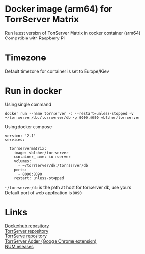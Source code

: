 # Docker image (arm64) for TorrServer Matrix
Run latest version of TorrServer Matrix in docker container (arm64)
Compatible with Raspberry Pi

# Timezone
Default timezone for container is set to Europe/Kiev

# Run in docker
Using single command
```
docker run --name torrserver -d --restart=unless-stopped -v ~/torrserver/db:/torrserver/db -p 8090:8090 vbloher/torrserver
```

Using docker compose
```
version: '2.1'
services:

  torrservermatrix:
    image: vbloher/torrserver
    container_name: torrserver
    volumes:
      - ~/torrserver/db:/torrserver/db
    ports:
      - 8090:8090
    restart: unless-stopped
```
```~/torrserver/db``` is the path at host for torrserver db, use yours<br>Default port of web application is ```8090```

# Links
[Dockerhub repository](https://hub.docker.com/r/vbloher/torrserver)<br>
[TorrServer repository](https://github.com/YouROK/TorrServer)<br>
[TorrServe repository](https://github.com/YouROK/TorrServe)<br>
[TorrServer Adder (Google Chrome extension)](https://chrome.google.com/webstore/detail/torrserver-adder/ihphookhabmjbgccflngglmidjloeefg)<br>
[NUM releases](https://github.com/YouROK/releases/releases)<br>
